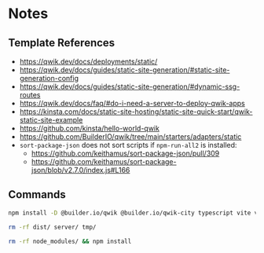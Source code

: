 # Notes

## Template References

- https://qwik.dev/docs/deployments/static/
- https://qwik.dev/docs/guides/static-site-generation/#static-site-generation-config
- https://qwik.dev/docs/guides/static-site-generation/#dynamic-ssg-routes
- https://qwik.dev/docs/faq/#do-i-need-a-server-to-deploy-qwik-apps
- https://kinsta.com/docs/static-site-hosting/static-site-quick-start/qwik-static-site-example
- https://github.com/kinsta/hello-world-qwik
- https://github.com/BuilderIO/qwik/tree/main/starters/adapters/static
- `sort-package-json` does not sort scripts if `npm-run-all2` is installed:
  - https://github.com/keithamus/sort-package-json/pull/309
  - https://github.com/keithamus/sort-package-json/blob/v2.7.0/index.js#L166

## Commands

```bash
npm install -D @builder.io/qwik @builder.io/qwik-city typescript vite vite-tsconfig-paths @biomejs/biome sort-package-json npm-run-all2 check-engine
```

```bash
rm -rf dist/ server/ tmp/
```

```bash
rm -rf node_modules/ && npm install
```
